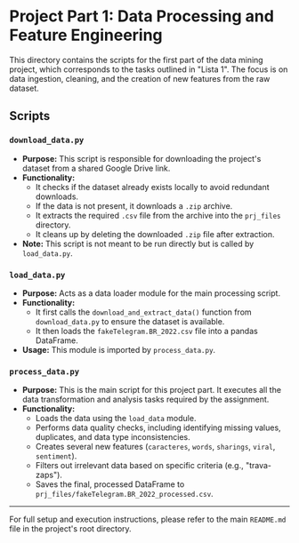 # Project Part 1: Data Processing and Feature Engineering

This directory contains the scripts for the first part of the data mining project, which corresponds to the tasks outlined in "Lista 1". The focus is on data ingestion, cleaning, and the creation of new features from the raw dataset.

## Scripts

### `download_data.py`

-   **Purpose:** This script is responsible for downloading the project's dataset from a shared Google Drive link.
-   **Functionality:**
    -   It checks if the dataset already exists locally to avoid redundant downloads.
    -   If the data is not present, it downloads a `.zip` archive.
    -   It extracts the required `.csv` file from the archive into the `prj_files` directory.
    -   It cleans up by deleting the downloaded `.zip` file after extraction.
-   **Note:** This script is not meant to be run directly but is called by `load_data.py`.

### `load_data.py`

-   **Purpose:** Acts as a data loader module for the main processing script.
-   **Functionality:**
    -   It first calls the `download_and_extract_data()` function from `download_data.py` to ensure the dataset is available.
    -   It then loads the `fakeTelegram.BR_2022.csv` file into a pandas DataFrame.
-   **Usage:** This module is imported by `process_data.py`.

### `process_data.py`

-   **Purpose:** This is the main script for this project part. It executes all the data transformation and analysis tasks required by the assignment.
-   **Functionality:**
    -   Loads the data using the `load_data` module.
    -   Performs data quality checks, including identifying missing values, duplicates, and data type inconsistencies.
    -   Creates several new features (`caracteres`, `words`, `sharings`, `viral`, `sentiment`).
    -   Filters out irrelevant data based on specific criteria (e.g., "trava-zaps").
    -   Saves the final, processed DataFrame to `prj_files/fakeTelegram.BR_2022_processed.csv`.

---

For full setup and execution instructions, please refer to the main `README.md` file in the project's root directory.
